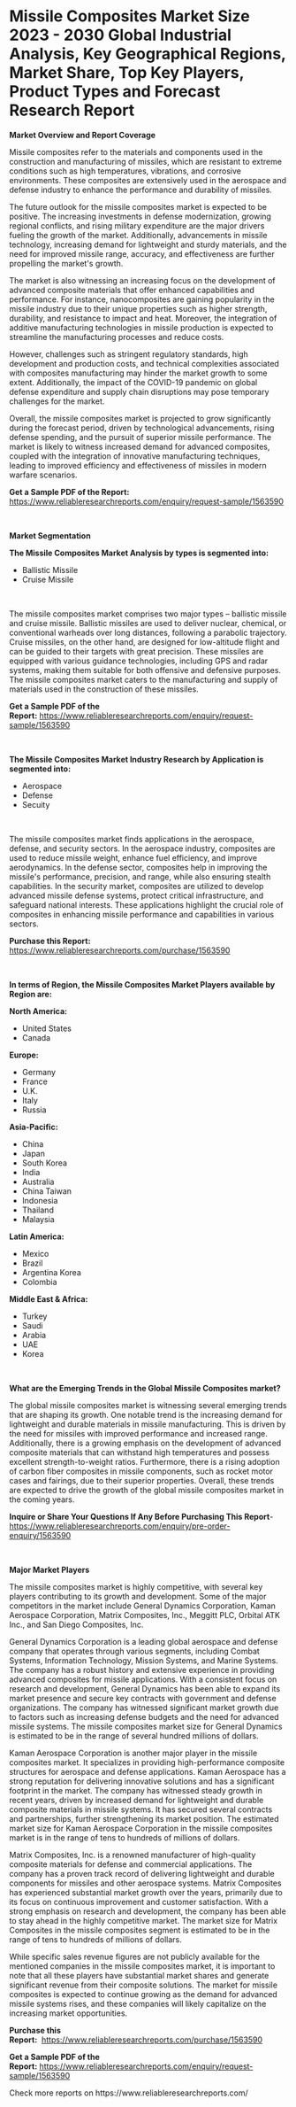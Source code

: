 <p><h1>Missile Composites Market Size 2023 - 2030 Global Industrial Analysis, Key Geographical Regions, Market Share, Top Key Players, Product Types and Forecast Research Report</h1></p><p><strong>Market Overview and Report Coverage</strong></p>
<p><p>Missile composites refer to the materials and components used in the construction and manufacturing of missiles, which are resistant to extreme conditions such as high temperatures, vibrations, and corrosive environments. These composites are extensively used in the aerospace and defense industry to enhance the performance and durability of missiles.</p><p>The future outlook for the missile composites market is expected to be positive. The increasing investments in defense modernization, growing regional conflicts, and rising military expenditure are the major drivers fueling the growth of the market. Additionally, advancements in missile technology, increasing demand for lightweight and sturdy materials, and the need for improved missile range, accuracy, and effectiveness are further propelling the market's growth.</p><p>The market is also witnessing an increasing focus on the development of advanced composite materials that offer enhanced capabilities and performance. For instance, nanocomposites are gaining popularity in the missile industry due to their unique properties such as higher strength, durability, and resistance to impact and heat. Moreover, the integration of additive manufacturing technologies in missile production is expected to streamline the manufacturing processes and reduce costs.</p><p>However, challenges such as stringent regulatory standards, high development and production costs, and technical complexities associated with composites manufacturing may hinder the market growth to some extent. Additionally, the impact of the COVID-19 pandemic on global defense expenditure and supply chain disruptions may pose temporary challenges for the market.</p><p>Overall, the missile composites market is projected to grow significantly during the forecast period, driven by technological advancements, rising defense spending, and the pursuit of superior missile performance. The market is likely to witness increased demand for advanced composites, coupled with the integration of innovative manufacturing techniques, leading to improved efficiency and effectiveness of missiles in modern warfare scenarios.</p></p>
<p><strong>Get a Sample PDF of the Report:</strong> <a href="https://www.reliableresearchreports.com/enquiry/request-sample/1563590">https://www.reliableresearchreports.com/enquiry/request-sample/1563590</a></p>
<p>&nbsp;</p>
<p><strong>Market Segmentation</strong></p>
<p><strong>The Missile Composites Market Analysis by types is segmented into:</strong></p>
<p><ul><li>Ballistic Missile</li><li>Cruise Missile</li></ul></p>
<p>&nbsp;</p>
<p><p>The missile composites market comprises two major types – ballistic missile and cruise missile. Ballistic missiles are used to deliver nuclear, chemical, or conventional warheads over long distances, following a parabolic trajectory. Cruise missiles, on the other hand, are designed for low-altitude flight and can be guided to their targets with great precision. These missiles are equipped with various guidance technologies, including GPS and radar systems, making them suitable for both offensive and defensive purposes. The missile composites market caters to the manufacturing and supply of materials used in the construction of these missiles.</p></p>
<p><strong>Get a Sample PDF of the Report:</strong>&nbsp;<a href="https://www.reliableresearchreports.com/enquiry/request-sample/1563590">https://www.reliableresearchreports.com/enquiry/request-sample/1563590</a></p>
<p>&nbsp;</p>
<p><strong>The Missile Composites Market Industry Research by Application is segmented into:</strong></p>
<p><ul><li>Aerospace</li><li>Defense</li><li>Secuity</li></ul></p>
<p>&nbsp;</p>
<p><p>The missile composites market finds applications in the aerospace, defense, and security sectors. In the aerospace industry, composites are used to reduce missile weight, enhance fuel efficiency, and improve aerodynamics. In the defense sector, composites help in improving the missile's performance, precision, and range, while also ensuring stealth capabilities. In the security market, composites are utilized to develop advanced missile defense systems, protect critical infrastructure, and safeguard national interests. These applications highlight the crucial role of composites in enhancing missile performance and capabilities in various sectors.</p></p>
<p><strong>Purchase this Report:</strong>&nbsp; <a href="https://www.reliableresearchreports.com/purchase/1563590">https://www.reliableresearchreports.com/purchase/1563590</a></p>
<p>&nbsp;</p>
<p><strong>In terms of Region, the Missile Composites Market Players available by Region are:</strong></p>
<p>
    <p> <strong> North America: </strong>
        <ul>
            <li>United States</li>
            <li>Canada</li>
        </ul>
        </p> 
    <p> <strong> Europe: </strong>
        <ul>
            <li>Germany</li>
            <li>France</li>
            <li>U.K.</li>
            <li>Italy</li>
            <li>Russia</li>
        </ul>
        </p> 
    <p> <strong> Asia-Pacific: </strong>
        <ul>
            <li>China</li>
            <li>Japan</li>
            <li>South Korea</li>
            <li>India</li>
            <li>Australia</li>
            <li>China Taiwan</li>
            <li>Indonesia</li>
            <li>Thailand</li>
            <li>Malaysia</li>
        </ul>
        </p> 
    <p> <strong> Latin America: </strong>
        <ul>
            <li>Mexico</li>
            <li>Brazil</li>
            <li>Argentina Korea</li>
            <li>Colombia</li>
        </ul>
        </p> 
    <p> <strong> Middle East & Africa: </strong>
        <ul>
            <li>Turkey</li>
            <li>Saudi</li>
            <li>Arabia</li>
            <li>UAE</li>
            <li>Korea</li>
        </ul>
    </p>
    </p>
<p>&nbsp;</p>
<p><strong>What are the Emerging Trends in the Global Missile Composites market?</strong></p>
<p><p>The global missile composites market is witnessing several emerging trends that are shaping its growth. One notable trend is the increasing demand for lightweight and durable materials in missile manufacturing. This is driven by the need for missiles with improved performance and increased range. Additionally, there is a growing emphasis on the development of advanced composite materials that can withstand high temperatures and possess excellent strength-to-weight ratios. Furthermore, there is a rising adoption of carbon fiber composites in missile components, such as rocket motor cases and fairings, due to their superior properties. Overall, these trends are expected to drive the growth of the global missile composites market in the coming years.</p></p>
<p><strong>Inquire or Share Your Questions If Any Before Purchasing This Report</strong>- <a href="https://www.reliableresearchreports.com/enquiry/pre-order-enquiry/1563590">https://www.reliableresearchreports.com/enquiry/pre-order-enquiry/1563590</a></p>
<p>&nbsp;</p>
<p><strong>Major Market Players</strong></p>
<p><p>The missile composites market is highly competitive, with several key players contributing to its growth and development. Some of the major competitors in the market include General Dynamics Corporation, Kaman Aerospace Corporation, Matrix Composites, Inc., Meggitt PLC, Orbital ATK Inc., and San Diego Composites, Inc.</p><p>General Dynamics Corporation is a leading global aerospace and defense company that operates through various segments, including Combat Systems, Information Technology, Mission Systems, and Marine Systems. The company has a robust history and extensive experience in providing advanced composites for missile applications. With a consistent focus on research and development, General Dynamics has been able to expand its market presence and secure key contracts with government and defense organizations. The company has witnessed significant market growth due to factors such as increasing defense budgets and the need for advanced missile systems. The missile composites market size for General Dynamics is estimated to be in the range of several hundred millions of dollars.</p><p>Kaman Aerospace Corporation is another major player in the missile composites market. It specializes in providing high-performance composite structures for aerospace and defense applications. Kaman Aerospace has a strong reputation for delivering innovative solutions and has a significant footprint in the market. The company has witnessed steady growth in recent years, driven by increased demand for lightweight and durable composite materials in missile systems. It has secured several contracts and partnerships, further strengthening its market position. The estimated market size for Kaman Aerospace Corporation in the missile composites market is in the range of tens to hundreds of millions of dollars.</p><p>Matrix Composites, Inc. is a renowned manufacturer of high-quality composite materials for defense and commercial applications. The company has a proven track record of delivering lightweight and durable components for missiles and other aerospace systems. Matrix Composites has experienced substantial market growth over the years, primarily due to its focus on continuous improvement and customer satisfaction. With a strong emphasis on research and development, the company has been able to stay ahead in the highly competitive market. The market size for Matrix Composites in the missile composites segment is estimated to be in the range of tens to hundreds of millions of dollars.</p><p>While specific sales revenue figures are not publicly available for the mentioned companies in the missile composites market, it is important to note that all these players have substantial market shares and generate significant revenue from their composite solutions. The market for missile composites is expected to continue growing as the demand for advanced missile systems rises, and these companies will likely capitalize on the increasing market opportunities.</p></p>
<p><strong>Purchase this Report:</strong>&nbsp;&nbsp;<a href="https://www.reliableresearchreports.com/purchase/1563590">https://www.reliableresearchreports.com/purchase/1563590</a></p>
<p></p>
<p><strong>Get a Sample PDF of the Report:</strong>&nbsp;<a href="https://www.reliableresearchreports.com/enquiry/request-sample/1563590">https://www.reliableresearchreports.com/enquiry/request-sample/1563590</a></p>
<p>Check more reports on https://www.reliableresearchreports.com/</p>
